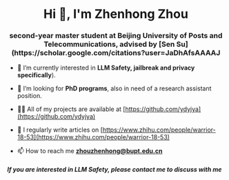 <h1 align="center">Hi 👋, I'm Zhenhong Zhou</h1>
<h3 align="center">second-year master student at Beijing University of Posts and Telecommunications, advised by [Sen Su](https://scholar.google.com/citations?user=JaDhAfsAAAAJ</h3>

- 🔭 I’m currently interested in **LLM Safety, jailbreak and privacy specifically**).

- 🤝 I’m looking for **PhD programs**, also in need of a research assistant position.

- 👨‍💻 All of my projects are available at [https://github.com/ydyjya](https://github.com/ydyjya)

- 📝 I regularly write articles on [https://www.zhihu.com/people/warrior-18-53](https://www.zhihu.com/people/warrior-18-53)

- 📫 How to reach me **zhouzhenhong@bupt.edu.cn**

<h5 align="left">If you are interested in LLM Safety, please contact me to discuss with me</h3>
<p align="left">
</p>